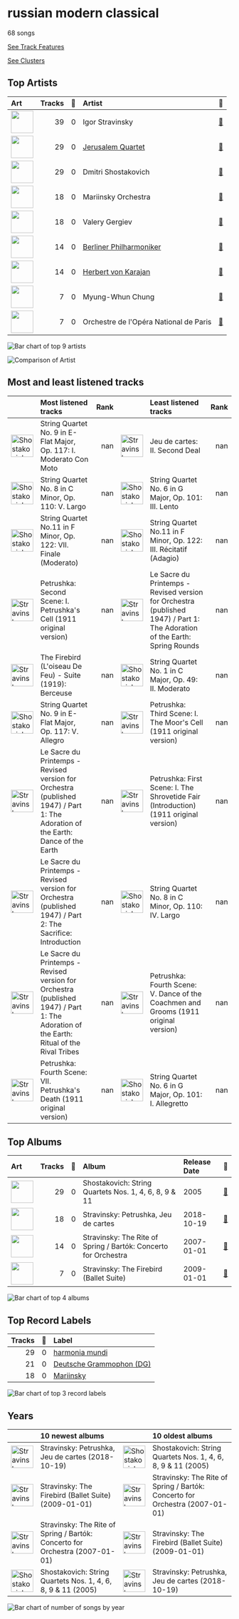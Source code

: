 # russian modern classical

68 songs

[See Track Features](audio_features.md)

[See Clusters](clusters/overview.md)

## Top Artists

| Art | Tracks | 💚 | Artist | 🔗 |
|:---|---:|---:|:---|:---|
| <img src="https://i.scdn.co/image/49da328b0629313b2c452bf35d8c50d013274f5b" alt="" width="50" /> | 39 | 0 | Igor Stravinsky | [🔗](https://open.spotify.com/artist/7ie36YytMoKtPiL7tUvmoE) |
| <img src="https://i.scdn.co/image/ab6761610000e5ebe9c2dcd7eb7f1247a61c6f07" alt="" width="50" /> | 29 | 0 | [Jerusalem Quartet](../../artists/jerusalem_quartet/overview.md) | [🔗](https://open.spotify.com/artist/7AnE8Jpu1vxLeXcs6OKYHE) |
| <img src="https://i.scdn.co/image/28f745db0a77d0e70db1c0be305f51b3478706aa" alt="" width="50" /> | 29 | 0 | Dmitri Shostakovich | [🔗](https://open.spotify.com/artist/6s1pCNXcbdtQJlsnM1hRIA) |
| <img src="https://i.scdn.co/image/ab6761610000e5eb0065f11220ca4bb030bffb72" alt="" width="50" /> | 18 | 0 | Mariinsky Orchestra | [🔗](https://open.spotify.com/artist/2rRUfv2w535SEUV1YO5SP6) |
| <img src="https://i.scdn.co/image/ab6761610000e5eb85c25fffeaf7a209268e9372" alt="" width="50" /> | 18 | 0 | Valery Gergiev | [🔗](https://open.spotify.com/artist/2LxnoYPOe0FCLC82R3xgO2) |
| <img src="https://i.scdn.co/image/ab6761610000e5eb92e0a1e423bd8590dcd43bda" alt="" width="50" /> | 14 | 0 | [Berliner Philharmoniker](../../artists/berliner_philharmoniker/overview.md) | [🔗](https://open.spotify.com/artist/6uRJnvQ3f8whVnmeoecv5Z) |
| <img src="https://i.scdn.co/image/ab6761610000e5ebf67fde1740e91a88445d5bdd" alt="" width="50" /> | 14 | 0 | [Herbert von Karajan](../../artists/herbert_von_karajan/overview.md) | [🔗](https://open.spotify.com/artist/5zCaQxjl110XTrm4LQ1CxY) |
| <img src="https://i.scdn.co/image/f4b67441af1209f35f44684e0e7e623da5550f4f" alt="" width="50" /> | 7 | 0 | Myung-Whun Chung | [🔗](https://open.spotify.com/artist/4hdiwtmc6OEFFxpSlwwmby) |
| <img src="https://i.scdn.co/image/ab67616d0000b2733620c09ca7ca202e676b783b" alt="" width="50" /> | 7 | 0 | Orchestre de l'Opéra National de Paris | [🔗](https://open.spotify.com/artist/1hro5WQTcOb7fRCEUQEZtK) |

![Bar chart of top 9 artists](../../images/genres/russian_modern_classical/artists.png)

![Comparison of Artist](../../images/genres/russian_modern_classical/artists_comparison.png)
## Most and least listened tracks
| ​ | Most listened tracks | Rank | ​​ | Least listened tracks | Rank |
|:---|:---|---:|:---|:---|---:|
| <img src="https://i.scdn.co/image/ab67616d0000b273ff17a9c684ec4757c8c026b0" alt="Shostakovich: String Quartets Nos. 1, 4, 6, 8, 9 &amp; 11" width="50" /> | String Quartet No. 9 in E-Flat Major, Op. 117: I. Moderato Con Moto | nan | <img src="https://i.scdn.co/image/ab67616d0000b2736d425516ed4317947a4f48af" alt="Stravinsky: Petrushka, Jeu de cartes" width="50" /> | Jeu de cartes: II. Second Deal | nan |
| <img src="https://i.scdn.co/image/ab67616d0000b273ff17a9c684ec4757c8c026b0" alt="Shostakovich: String Quartets Nos. 1, 4, 6, 8, 9 &amp; 11" width="50" /> | String Quartet No. 8 in C Minor, Op. 110: V. Largo | nan | <img src="https://i.scdn.co/image/ab67616d0000b273ff17a9c684ec4757c8c026b0" alt="Shostakovich: String Quartets Nos. 1, 4, 6, 8, 9 &amp; 11" width="50" /> | String Quartet No. 6 in G Major, Op. 101: III. Lento | nan |
| <img src="https://i.scdn.co/image/ab67616d0000b273ff17a9c684ec4757c8c026b0" alt="Shostakovich: String Quartets Nos. 1, 4, 6, 8, 9 &amp; 11" width="50" /> | String Quartet No.11 in F Minor, Op. 122: VII. Finale (Moderato) | nan | <img src="https://i.scdn.co/image/ab67616d0000b273ff17a9c684ec4757c8c026b0" alt="Shostakovich: String Quartets Nos. 1, 4, 6, 8, 9 &amp; 11" width="50" /> | String Quartet No.11 in F Minor, Op. 122: III. Récitatif (Adagio) | nan |
| <img src="https://i.scdn.co/image/ab67616d0000b2736d425516ed4317947a4f48af" alt="Stravinsky: Petrushka, Jeu de cartes" width="50" /> | Petrushka: Second Scene: I. Petrushka's Cell (1911 original version) | nan | <img src="https://i.scdn.co/image/ab67616d0000b273f0eb5b09e87f24415266d723" alt="Stravinsky: The Rite of Spring / Bartók: Concerto for Orchestra" width="50" /> | Le Sacre du Printemps - Revised version for Orchestra (published 1947) / Part 1: The Adoration of the Earth: Spring Rounds | nan |
| <img src="https://i.scdn.co/image/ab67616d0000b2733620c09ca7ca202e676b783b" alt="Stravinsky: The Firebird (Ballet Suite)" width="50" /> | The Firebird (L'oiseau De Feu) - Suite (1919): Berceuse | nan | <img src="https://i.scdn.co/image/ab67616d0000b273ff17a9c684ec4757c8c026b0" alt="Shostakovich: String Quartets Nos. 1, 4, 6, 8, 9 &amp; 11" width="50" /> | String Quartet No. 1 in C Major, Op. 49: II. Moderato | nan |
| <img src="https://i.scdn.co/image/ab67616d0000b273ff17a9c684ec4757c8c026b0" alt="Shostakovich: String Quartets Nos. 1, 4, 6, 8, 9 &amp; 11" width="50" /> | String Quartet No. 9 in E-Flat Major, Op. 117: V. Allegro | nan | <img src="https://i.scdn.co/image/ab67616d0000b2736d425516ed4317947a4f48af" alt="Stravinsky: Petrushka, Jeu de cartes" width="50" /> | Petrushka: Third Scene: I. The Moor's Cell (1911 original version) | nan |
| <img src="https://i.scdn.co/image/ab67616d0000b273f0eb5b09e87f24415266d723" alt="Stravinsky: The Rite of Spring / Bartók: Concerto for Orchestra" width="50" /> | Le Sacre du Printemps - Revised version for Orchestra (published 1947) / Part 1: The Adoration of the Earth: Dance of the Earth | nan | <img src="https://i.scdn.co/image/ab67616d0000b2736d425516ed4317947a4f48af" alt="Stravinsky: Petrushka, Jeu de cartes" width="50" /> | Petrushka: First Scene: I. The Shrovetide Fair (Introduction) (1911 original version) | nan |
| <img src="https://i.scdn.co/image/ab67616d0000b273f0eb5b09e87f24415266d723" alt="Stravinsky: The Rite of Spring / Bartók: Concerto for Orchestra" width="50" /> | Le Sacre du Printemps - Revised version for Orchestra (published 1947) / Part 2: The Sacrifice: Introduction | nan | <img src="https://i.scdn.co/image/ab67616d0000b273ff17a9c684ec4757c8c026b0" alt="Shostakovich: String Quartets Nos. 1, 4, 6, 8, 9 &amp; 11" width="50" /> | String Quartet No. 8 in C Minor, Op. 110: IV. Largo | nan |
| <img src="https://i.scdn.co/image/ab67616d0000b273f0eb5b09e87f24415266d723" alt="Stravinsky: The Rite of Spring / Bartók: Concerto for Orchestra" width="50" /> | Le Sacre du Printemps - Revised version for Orchestra (published 1947) / Part 1: The Adoration of the Earth: Ritual of the Rival Tribes | nan | <img src="https://i.scdn.co/image/ab67616d0000b2736d425516ed4317947a4f48af" alt="Stravinsky: Petrushka, Jeu de cartes" width="50" /> | Petrushka: Fourth Scene: V. Dance of the Coachmen and Grooms (1911 original version) | nan |
| <img src="https://i.scdn.co/image/ab67616d0000b2736d425516ed4317947a4f48af" alt="Stravinsky: Petrushka, Jeu de cartes" width="50" /> | Petrushka: Fourth Scene: VII. Petrushka's Death (1911 original version) | nan | <img src="https://i.scdn.co/image/ab67616d0000b273ff17a9c684ec4757c8c026b0" alt="Shostakovich: String Quartets Nos. 1, 4, 6, 8, 9 &amp; 11" width="50" /> | String Quartet No. 6 in G Major, Op. 101: I. Allegretto | nan |

## Top Albums

| Art | Tracks | 💚 | Album | Release Date | 🔗 |
|:---|---:|---:|:---|:---|:---|
| <img src="https://i.scdn.co/image/ab67616d0000b273ff17a9c684ec4757c8c026b0" alt="" width="50" /> | 29 | 0 | Shostakovich: String Quartets Nos. 1, 4, 6, 8, 9 & 11 | 2005 | [🔗](https://open.spotify.com/album/4V2YVRjysd08RF0GLRDDK7) |
| <img src="https://i.scdn.co/image/ab67616d0000b2736d425516ed4317947a4f48af" alt="" width="50" /> | 18 | 0 | Stravinsky: Petrushka, Jeu de cartes | 2018-10-19 | [🔗](https://open.spotify.com/album/19fQbFNjlfXgBAFqftKzWA) |
| <img src="https://i.scdn.co/image/ab67616d0000b273f0eb5b09e87f24415266d723" alt="" width="50" /> | 14 | 0 | Stravinsky: The Rite of Spring / Bartók: Concerto for Orchestra | 2007-01-01 | [🔗](https://open.spotify.com/album/317b74rpNBO2uhaJFyMaxJ) |
| <img src="https://i.scdn.co/image/ab67616d0000b2733620c09ca7ca202e676b783b" alt="" width="50" /> | 7 | 0 | Stravinsky: The Firebird (Ballet Suite) | 2009-01-01 | [🔗](https://open.spotify.com/album/2q1xMRl4AcA7rI8GfGnmvD) |

![Bar chart of top 4 albums](../../images/genres/russian_modern_classical/albums.png)

## Top Record Labels

| Tracks | 💚 | Label |
|---:|---:|:---|
| 29 | 0 | [harmonia mundi](../../labels/harmonia_mundi/overview.md) |
| 21 | 0 | [Deutsche Grammophon (DG)](../../labels/deutsche_grammophon_(dg)/overview.md) |
| 18 | 0 | [Mariinsky](../../labels/mariinsky/overview.md) |

![Bar chart of top 3 record labels](../../images/genres/russian_modern_classical/labels.png)

## Years

| ​ | 10 newest albums | ​​ | 10 oldest albums |
|:---|:---|:---|:---|
| <img src="https://i.scdn.co/image/ab67616d0000b2736d425516ed4317947a4f48af" alt="Stravinsky: Petrushka, Jeu de cartes" width="50" /> | Stravinsky: Petrushka, Jeu de cartes (2018-10-19) | <img src="https://i.scdn.co/image/ab67616d0000b273ff17a9c684ec4757c8c026b0" alt="Shostakovich: String Quartets Nos. 1, 4, 6, 8, 9 &amp; 11" width="50" /> | Shostakovich: String Quartets Nos. 1, 4, 6, 8, 9 & 11 (2005) |
| <img src="https://i.scdn.co/image/ab67616d0000b2733620c09ca7ca202e676b783b" alt="Stravinsky: The Firebird (Ballet Suite)" width="50" /> | Stravinsky: The Firebird (Ballet Suite) (2009-01-01) | <img src="https://i.scdn.co/image/ab67616d0000b273f0eb5b09e87f24415266d723" alt="Stravinsky: The Rite of Spring / Bartók: Concerto for Orchestra" width="50" /> | Stravinsky: The Rite of Spring / Bartók: Concerto for Orchestra (2007-01-01) |
| <img src="https://i.scdn.co/image/ab67616d0000b273f0eb5b09e87f24415266d723" alt="Stravinsky: The Rite of Spring / Bartók: Concerto for Orchestra" width="50" /> | Stravinsky: The Rite of Spring / Bartók: Concerto for Orchestra (2007-01-01) | <img src="https://i.scdn.co/image/ab67616d0000b2733620c09ca7ca202e676b783b" alt="Stravinsky: The Firebird (Ballet Suite)" width="50" /> | Stravinsky: The Firebird (Ballet Suite) (2009-01-01) |
| <img src="https://i.scdn.co/image/ab67616d0000b273ff17a9c684ec4757c8c026b0" alt="Shostakovich: String Quartets Nos. 1, 4, 6, 8, 9 &amp; 11" width="50" /> | Shostakovich: String Quartets Nos. 1, 4, 6, 8, 9 & 11 (2005) | <img src="https://i.scdn.co/image/ab67616d0000b2736d425516ed4317947a4f48af" alt="Stravinsky: Petrushka, Jeu de cartes" width="50" /> | Stravinsky: Petrushka, Jeu de cartes (2018-10-19) |

![Bar chart of number of songs by year](../../images/genres/russian_modern_classical/years.png)